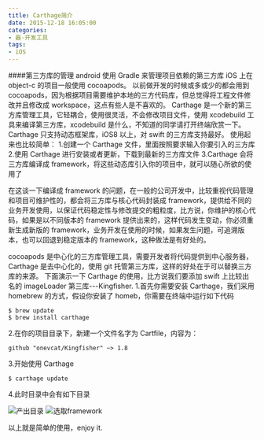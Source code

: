 ```yaml
---
title: Carthage简介
date: 2015-12-18 16:05:00
categories:
- 器-开发工具
tags:
- iOS
---
```


####第三方库的管理
android 使用 Gradle 来管理项目依赖的第三方库
iOS 上在 object-c 的项目一般使用 cocoapods。
以前做开发的时候或多或少的都会用到 cocoapods，因为根据项目需要维护本地的三方代码库，但总觉得将工程文件修改并且修改成 workspace，这点有些人是不喜欢的。
Carthage 是一个新的第三方库管理工具，它轻耦合，使用很灵活，不会修改项目文件，使用 xcodebuild 工具来编译第三方库，xcodebuild 是什么，不知道的同学请打开终端欣赏一下。
Carthage 只支持动态框架库，iOS8 以上，对 swift 的三方库支持最好。
使用起来也比较简单： 1.创建一个 Carthage 文件，里面按照要求输入你要引入的三方库 2.使用 Carthage 进行安装或者更新，下载到最新的三方库文件
3.Carthage 会将三方库编译成 framework，将这些动态库引入你的项目中，就可以随心所欲的使用了

在这谈一下编译成 framework 的问题，在一般的公司开发中，比较重视代码管理和项目可维护性的，都会将三方库与核心代码封装成 framework，提供给不同的业务开发使用，以保证代码稳定性与修改提交的粗粒度，比方说，你维护的核心代码，如果是以不同版本的 framework 提供出来的，这样代码发生变动，你必须重新生成新版的 framework，业务开发在使用的时候，如果发生问题，可追溯版本，也可以回退到稳定版本的 framework，这种做法是有好处的。

cocoapods 是中心化的三方库管理工具，需要开发者将代码提供到中心服务器，Carthage 是去中心化的，使用 git 托管第三方库，这样的好处在于可以替换三方库的来源。
下面演示一下 Carthage 的使用，比方说我们要添加 swift 上比较出名的 imageLoader 第三库---Kingfisher. 1.首先你需要安装 Carthage，我们采用 homebrew 的方式，假设你安装了 homeb，你需要在终端中运行如下代码

```
$ brew update
$ brew install carthage
```

2.在你的项目目录下，新建一个文件名字为 Cartfile，内容为：

```
github "onevcat/Kingfisher" ~> 1.8
```

3.开始使用 Carthage

```
$ carthage update
```

4.此时目录中会有如下目录

![产出目录](http://upload-images.jianshu.io/upload_images/24274-9716c6b06b63bbef.jpg?imageMogr2/auto-orient/strip%7CimageView2/2/w/1240)
![选取framework](http://upload-images.jianshu.io/upload_images/24274-d0f6177cb7baf097.jpg?imageMogr2/auto-orient/strip%7CimageView2/2/w/1240)

以上就是简单的使用，enjoy it.
